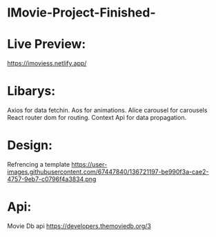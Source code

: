 # IMovie-Project-Finished-

# Live Preview: 
https://imoviess.netlify.app/


# Libarys: 
Axios for data fetchin.
Aos for animations.
Alice carousel for carousels
React router dom for routing.
Context Api for data propagation.

# Design: 
Refrencing a template https://user-images.githubusercontent.com/67447840/136721197-be990f3a-cae2-4757-9eb7-c0796f4a3834.png

# Api: 
Movie Db api https://developers.themoviedb.org/3
